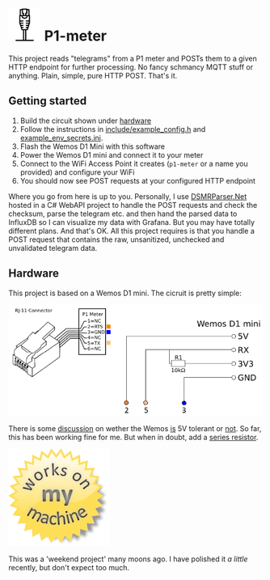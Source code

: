# ![Logo](data/favicon.svg) P1-meter

This project reads "telegrams" from a P1 meter and POSTs them to a given HTTP endpoint for further processing. No fancy schmancy MQTT stuff or anything. Plain, simple, pure HTTP POST. That's it.

## Getting started

1. Build the circuit shown under [hardware](#hardware)
2. Follow the instructions in [include/example_config.h](include/example_config.h) and [example_env_secrets.ini](example_env_secrets.ini).
3. Flash the Wemos D1 Mini with this software
4. Power the Wemos D1 mini and connect it to your meter
5. Connect to the WiFi Access Point it creates (`p1-meter` or a name you provided) and configure your WiFi
6. You should now see POST requests at your configured HTTP endpoint

Where you go from here is up to you. Personally, I use [DSMRParser.Net](https://github.com/RobThree/DSMRParser.Net) hosted in a C# WebAPI project to handle the POST requests and check the checksum, parse the telegram etc. and then hand the parsed data to InfluxDB so I can visualize my data with Grafana. But you may have totally different plans. And that's OK. All this project requires is that you handle a POST request that contains the raw, unsanitized, unchecked and unvalidated telegram data.

## Hardware

This project is based on a Wemos D1 mini. The cicruit is pretty simple:

![Schema](/doc/schema.png)

There is some [discussion](https://x.com/ba0sh1/status/759239169071837184) on wether the Wemos [is](https://hackaday.com/2022/05/12/is-esp8266-5-v-tolerant-this-curve-tracer-says-yes/) 5V tolerant or [not](https://hackaday.com/2016/07/28/ask-hackaday-is-the-esp8266-5v-tolerant/). So far, this has been working fine for me. But when in doubt, add a [series resistor](https://hackaday.com/2022/05/12/is-esp8266-5-v-tolerant-this-curve-tracer-says-yes/#comment-6472529).

![Works On My Machine!](/doc/womm.png)

This was a 'weekend project' many moons ago. I have polished it _a little_ recently, but don't expect too much.
